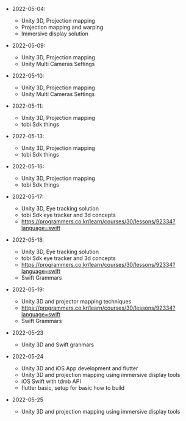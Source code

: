 - 2022-05-04: 
    - Unity 3D, Projection mapping 
    - Projection mapping and warping
    - Immersive display solution 

- 2022-05-09: 
    - Unity 3D, Projection mapping 
    - Unity Multi Cameras Settings 
  
- 2022-05-10: 
    - Unity 3D, Projection mapping 
    - Unity Multi Cameras Settings 


- 2022-05-11: 
    - Unity 3D, Projection mapping 
    - tobi Sdk things

- 2022-05-13: 
    - Unity 3D, Projection mapping 
    - tobi Sdk things

- 2022-05-16: 
    - Unity 3D, Projection mapping 
    - tobi Sdk things

- 2022-05-17: 
    - Unity 3D, Eye tracking solution
    - tobi Sdk eye tracker and 3d concepts
    - https://programmers.co.kr/learn/courses/30/lessons/92334?language=swift

- 2022-05-18: 
    - Unity 3D, Eye tracking solution
    - tobi Sdk eye tracker and 3d concepts
    - https://programmers.co.kr/learn/courses/30/lessons/92334?language=swift
    - Swift Grammars

- 2022-05-19: 
    - Unity 3D and projector mapping techniques 
    - https://programmers.co.kr/learn/courses/30/lessons/92334?language=swift
    - Swift Grammars
- 2022-05-23
    - Unity 3D and Swift granmars
- 2022-05-24
    - Unity 3D and iOS App development and flutter 
    - Unity 3D and projection mapping using immersive display tools
    - iOS Swift with tdmb API 
    - flutter basic, setup for basic how to build 

- 2022-05-25
    - Unity 3D and projection mapping using immersive display tools

